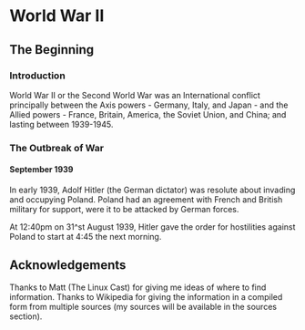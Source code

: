 # World War II
## The Beginning

### Introduction
World War II or the Second World War was an International conflict principally between the Axis powers - Germany, Italy, and Japan - and the Allied powers - France, Britain, America, the Soviet Union, and China; and lasting between 1939-1945.

### The Outbreak of War
#### September 1939
In early 1939, Adolf Hitler (the German dictator) was resolute about invading and occupying Poland. Poland had an agreement with French and British military for support, were it to be attacked by German forces.

At 12:40pm on 31^st August 1939, Hitler gave the order for hostilities against Poland to start at 4:45 the next morning.









## Acknowledgements
Thanks to Matt (The Linux Cast) for giving me ideas of where to find information.
Thanks to Wikipedia for giving the information in a compiled form from multiple sources (my sources will be available in the sources section).
